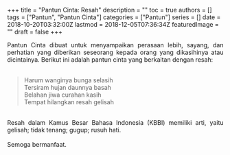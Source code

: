 +++
title = "Pantun Cinta: Resah"
description = ""
toc = true
authors = []
tags = ["Pantun", "Pantun Cinta"]
categories = ["Pantun"]
series = []
date = 2018-10-20T03:32:00Z
lastmod = 2018-12-05T07:36:34Z
featuredImage = ""
draft = false
+++

<div style="text-align: justify;">Pantun Cinta dibuat untuk menyampaikan perasaan lebih, sayang, dan perhatian yang diberikan seseorang kepada orang yang dikasihinya atau dicintainya. Berikut ini adalah pantun cinta yang berkaitan dengan resah:<br /><br />
<blockquote class="tr_bq">Harum wanginya bunga selasih<br />Tersiram hujan daunnya basah<br />Belahan jiwa curahan kasih<br />Tempat hilangkan resah gelisah</blockquote><br />
Resah dalam Kamus Besar Bahasa Indonesia (KBBI) memiliki arti, yaitu gelisah; tidak tenang; gugup; rusuh hati.<br /><br />
Semoga bermanfaat.</div>
